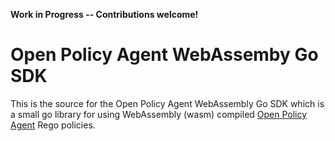 **Work in Progress -- Contributions welcome!** 

# Open Policy Agent WebAssemby Go SDK
This is the source for the Open Policy Agent WebAssembly Go SDK which
is a small go library for using WebAssembly (wasm) compiled [Open
Policy Agent](https://www.openpolicyagent.org/) Rego policies.

